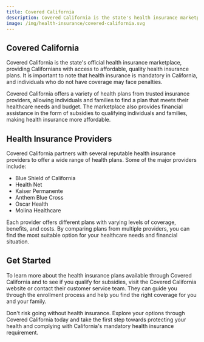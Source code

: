```yaml
---
title: Covered California
description: Covered California is the state's health insurance marketplace where Californians can shop for health insurance plans. Learn more about Covered California and how to get health insurance coverage.
image: /img/health-insurance/covered-california.svg
---
```


## Covered California

Covered California is the state's official health insurance marketplace, providing Californians with access to affordable, quality health insurance plans. It is important to note that health insurance is mandatory in California, and individuals who do not have coverage may face penalties.

Covered California offers a variety of health plans from trusted insurance providers, allowing individuals and families to find a plan that meets their healthcare needs and budget. The marketplace also provides financial assistance in the form of subsidies to qualifying individuals and families, making health insurance more affordable.

## Health Insurance Providers

Covered California partners with several reputable health insurance providers to offer a wide range of health plans. Some of the major providers include:

- Blue Shield of California
- Health Net
- Kaiser Permanente
- Anthem Blue Cross
- Oscar Health
- Molina Healthcare

Each provider offers different plans with varying levels of coverage, benefits, and costs. By comparing plans from multiple providers, you can find the most suitable option for your healthcare needs and financial situation.

## Get Started

To learn more about the health insurance plans available through Covered California and to see if you qualify for subsidies, visit the Covered California website or contact their customer service team. They can guide you through the enrollment process and help you find the right coverage for you and your family.

Don't risk going without health insurance. Explore your options through Covered California today and take the first step towards protecting your health and complying with California's mandatory health insurance requirement.